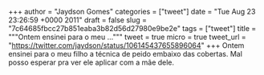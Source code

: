 
+++
author = "Jaydson Gomes"
categories = ["tweet"]
date = "Tue Aug 23 23:26:59 +0000 2011"
draft = false
slug = "7c64685fbcc27b851eaba3b82d56d27980e9be2e"
tags = ["tweet"]
title = """Ontem ensinei para o meu ..."""
tweet = true
micro = true
tweet_url = "https://twitter.com/jaydson/status/106145437655896064"
+++
Ontem ensinei para o meu filho a técnica de peido embaixo das cobertas. Mal posso esperar pra ver ele aplicar com a mãe dele.
